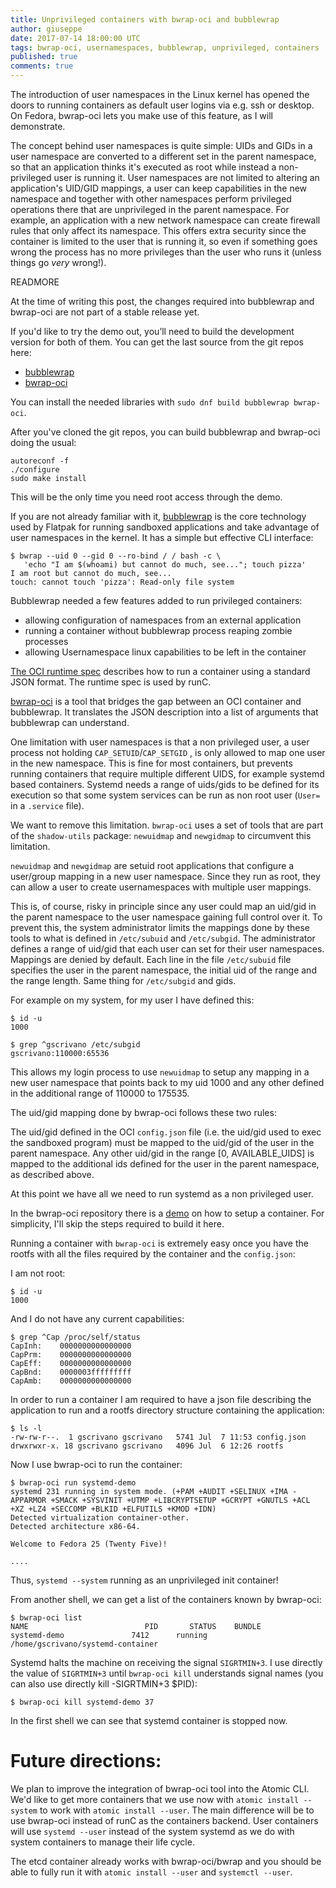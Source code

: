 ```yaml
---
title: Unprivileged containers with bwrap-oci and bubblewrap
author: giuseppe
date: 2017-07-14 18:00:00 UTC
tags: bwrap-oci, usernamespaces, bubblewrap, unprivileged, containers
published: true
comments: true
---
```


The introduction of user namespaces in the Linux kernel has opened the
doors to running containers as default user logins via e.g. ssh or desktop.
On Fedora, bwrap-oci lets you make use of this feature, as I will
demonstrate.

The concept behind user namespaces is quite simple: UIDs and GIDs in
a user namespace are converted to a different set in the parent
namespace, so that an application thinks it's executed as root while
instead a non-privileged user is running it.
User namespaces are not limited to altering  an application's UID/GID
mappings, a user can keep capabilities in the new namespace and
together with other namespaces perform privileged operations there
that are unprivileged in the parent namespace.  For example, an
application with a new network namespace can create firewall rules
that only affect its namespace.  This offers extra security since the
container is limited to the user that is running it, so even if
something goes wrong the process has no more privileges than the user
who runs it (unless things go *very* wrong!).

READMORE

At the time of writing this post, the changes required into bubblewrap
and bwrap-oci are not part of a stable release yet.

If you'd like to try the demo out, you’ll need to build the
development version for both of them.  You can get the last source
from the git repos here:

- [bubblewrap](https://github.com/projectatomic/bubblewrap)
- [bwrap-oci](https://github.com/projectatomic/bwrap-oci)

You can install the needed libraries with `sudo dnf build bubblewrap
bwrap-oci`.

After you've cloned the git repos, you can build bubblewrap and
bwrap-oci doing the usual:

```
autoreconf -f
./configure
sudo make install
```

This will be the only time you need root access through the demo.

If you are not already familiar with
it, [bubblewrap](https://github.com/projectatomic/bubblewrap) is the
core technology used by Flatpak for running sandboxed applications and
take advantage of user namespaces in the kernel.  It has a simple but
effective CLI interface:

```
$ bwrap --uid 0 --gid 0 --ro-bind / / bash -c \
   'echo "I am $(whoami) but cannot do much, see..."; touch pizza'
I am root but cannot do much, see...
touch: cannot touch 'pizza': Read-only file system
```

Bubblewrap needed a few features added to run privileged containers:

- allowing configuration of namespaces from an external application
- running a container without bubblewrap process reaping zombie processes
- allowing Usernamespace linux capabilities to be left in the container

[The OCI runtime spec](https://github.com/opencontainers/runtime-spec/blob/master/spec.md) describes
how to run a container using a standard JSON format.  The runtime spec
is used by runC.

[bwrap-oci](https://github.com/projectatomic/bwrap-oci) is a tool that
bridges the gap between an OCI container and bubblewrap.  It
translates the JSON description into a list of arguments that
bubblewrap can understand.

One limitation with user namespaces is that a non privileged user, a
user process not holding `CAP_SETUID`/`CAP_SETGID` , is only allowed
to map one user in the new namespace.  This is fine for most
containers, but prevents  running containers that require multiple
different UIDS, for example systemd based containers.   Systemd needs
a range of uids/gids to be defined for its execution so that some
system services can be run as non root user (`User=` in a  `.service`
file).

We  want to remove this limitation.   `bwrap-oci` uses a set of tools
that are part of the `shadow-utils` package: `newuidmap` and `newgidmap` to
circumvent this limitation.

`newuidmap` and `newgidmap`  are setuid root applications that configure
a user/group mapping in a new user namespace.  Since they run as
root, they can allow a user to create usernamespaces with multiple
user mappings.

This is, of course, risky in principle since any user could map an
uid/gid in the parent namespace to the user namespace gaining full
control over it.  To prevent this, the system administrator limits the mappings done by
these tools to what is defined in `/etc/subuid` and `/etc/subgid`.  The
administrator defines a range  of uid/gid that each user can set for
their user namespaces. Mappings are denied by default.  Each
line in the file `/etc/subuid` file specifies the user in the parent
namespace, the initial uid of the range and the range length.  Same
thing for `/etc/subgid` and gids.

For example on my system, for my user I have defined this:

```
$ id -u
1000

$ grep ^gscrivano /etc/subgid
gscrivano:110000:65536
```

This allows my login process to use `newuidmap` to setup any mapping
in a new user namespace that points back to my uid 1000 and any other
defined in the additional range of 110000 to 175535.

The uid/gid mapping done by bwrap-oci follows these two rules:

The uid/gid defined in the OCI `config.json` file (i.e. the uid/gid used
to exec the sandboxed program) must be  mapped to the uid/gid of the
user in the parent namespace.
Any other uid/gid in the range [0, AVAILABLE_UIDS] is mapped to the
additional ids defined for the user in the parent namespace, as
described above.

At this point we have all we need to run systemd as a non privileged
user.

In the bwrap-oci repository there is a [demo](https://github.com/projectatomic/bwrap-oci/blob/master/demos/run-systemd/run_demo.sh)
on how to setup a container. For simplicity, I'll skip the steps
required to build it here.

Running a container with `bwrap-oci` is extremely easy once you have the
rootfs with all the files required by the container and the
`config.json`:

I am not root:

```
$ id -u
1000
```

And I do not have any current capabilities:

```
$ grep ^Cap /proc/self/status
CapInh:    0000000000000000
CapPrm:    0000000000000000
CapEff:    0000000000000000
CapBnd:    0000003fffffffff
CapAmb:    0000000000000000
```

In order to run a container I am required to have a json file
describing the application to run and a rootfs directory structure
containing the application:

```
$ ls -l
-rw-rw-r--.  1 gscrivano gscrivano   5741 Jul  7 11:53 config.json
drwxrwxr-x. 18 gscrivano gscrivano   4096 Jul  6 12:26 rootfs
```

Now I use bwrap-oci to run the container:

```
$ bwrap-oci run systemd-demo
systemd 231 running in system mode. (+PAM +AUDIT +SELINUX +IMA -APPARMOR +SMACK +SYSVINIT +UTMP +LIBCRYPTSETUP +GCRYPT +GNUTLS +ACL +XZ +LZ4 +SECCOMP +BLKID +ELFUTILS +KMOD +IDN)
Detected virtualization container-other.
Detected architecture x86-64.

Welcome to Fedora 25 (Twenty Five)!

....
```

Thus, `systemd --system` running as an unprivileged init container!

From another shell, we can get a list of the containers known by bwrap-oci:

```
$ bwrap-oci list
NAME                          PID       STATUS    BUNDLE
systemd-demo               7412      running   /home/gscrivano/systemd-container
```

Systemd halts the machine on receiving the signal `SIGRTMIN+3`.  I use
directly the value of `SIGRTMIN+3` until `bwrap-oci kill` understands
signal names (you can also use directly kill -SIGRTMIN+3 $PID):

```
$ bwrap-oci kill systemd-demo 37
```

In the first shell we can see that systemd container is stopped now.


# Future directions:

We plan to improve the integration of bwrap-oci tool into the Atomic CLI. We'd like to
get more containers that we use now with `atomic install --system` to
work with `atomic install --user`.  The main difference will be to use
bwrap-oci instead of runC as the containers backend.
User containers will use `systemd --user` instead of the system
systemd as we do with system containers to manage their life cycle.

The etcd container already works with bwrap-oci/bwrap and you should
be able to fully run it with `atomic install --user` and `systemctl
--user`.
